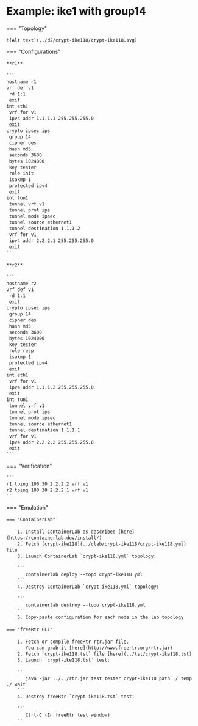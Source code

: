# Example: ike1 with group14

=== "Topology"

    ![Alt text](../d2/crypt-ike118/crypt-ike118.svg)

=== "Configurations"

    **r1**

    ```
    hostname r1
    vrf def v1
     rd 1:1
     exit
    int eth1
     vrf for v1
     ipv4 addr 1.1.1.1 255.255.255.0
     exit
    crypto ipsec ips
     group 14
     cipher des
     hash md5
     seconds 3600
     bytes 1024000
     key tester
     role init
     isakmp 1
     protected ipv4
     exit
    int tun1
     tunnel vrf v1
     tunnel prot ips
     tunnel mode ipsec
     tunnel source ethernet1
     tunnel destination 1.1.1.2
     vrf for v1
     ipv4 addr 2.2.2.1 255.255.255.0
     exit
    ```

    **r2**

    ```
    hostname r2
    vrf def v1
     rd 1:1
     exit
    crypto ipsec ips
     group 14
     cipher des
     hash md5
     seconds 3600
     bytes 1024000
     key tester
     role resp
     isakmp 1
     protected ipv4
     exit
    int eth1
     vrf for v1
     ipv4 addr 1.1.1.2 255.255.255.0
     exit
    int tun1
     tunnel vrf v1
     tunnel prot ips
     tunnel mode ipsec
     tunnel source ethernet1
     tunnel destination 1.1.1.1
     vrf for v1
     ipv4 addr 2.2.2.2 255.255.255.0
     exit
    ```

=== "Verification"

    ```
    r1 tping 100 30 2.2.2.2 vrf v1
    r2 tping 100 30 2.2.2.1 vrf v1
    ```

=== "Emulation"

    === "ContainerLab"

        1. Install ContainerLab as described [here](https://containerlab.dev/install/)  
        2. Fetch [crypt-ike118](../clab/crypt-ike118/crypt-ike118.yml) file  
        3. Launch ContainerLab `crypt-ike118.yml` topology:  

        ```
           containerlab deploy --topo crypt-ike118.yml  
        ```
        4. Destroy ContainerLab `crypt-ike118.yml` topology:  

        ```
           containerlab destroy --topo crypt-ike118.yml  
        ```
        5. Copy-paste configuration for each node in the lab topology

    === "freeRtr CLI"

        1. Fetch or compile freeRtr rtr.jar file.  
           You can grab it [here](http://www.freertr.org/rtr.jar)  
        2. Fetch `crypt-ike118.tst` file [here](../tst/crypt-ike118.tst)  
        3. Launch `crypt-ike118.tst` test:  

        ```
           java -jar ../../rtr.jar test tester crypt-ike118 path ./ temp ./ wait
        ```
        4. Destroy freeRtr `crypt-ike118.tst` test:  

        ```
           Ctrl-C (In freeRtr test window)
        ```

